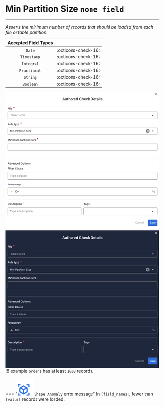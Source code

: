 # Min Partition Size <spam id='none-field'>`none field`</spam>

---

*Asserts the minimum number of records that should be loaded from each file or table partition.*

| Accepted Field Types   |                      |
| :--------------------: | :------------------: |
| `Date`                 | :octicons-check-16:   |
| `Timestamp`            | :octicons-check-16:   |
| `Integral`             | :octicons-check-16:   |
| `Fractional`           | :octicons-check-16:   |
| `String`               | :octicons-check-16:   |
| `Boolean`              | :octicons-check-16:   |

![Screenshot](../assets/checks/rule-types/min-partition-size-check-light.png#only-light)
![Screenshot](../assets/checks/rule-types/min-partition-size-check-dark.png#only-dark)
!!! example
    `orders` has at least `1000` records.

=== "![Screenshot](../assets/checks/rule-types/icons/icon-shape-anomaly-dark.svg)`Shape Anomaly` error message"
    In `[field_names]`, fewer than `[value]` records were loaded.

